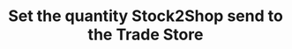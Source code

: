 ---
title: "Set the quantity Stock2Shop send to the Trade Store"
name: "channelmeta_trade"
key: "qty_limit_upper"
description: "Upper limit for channel qty - This will also restrict the qty orderable based on the value set here"
user_friendly_description: "You have the option of limiting the amount of stock that gets sent to your Trade store which in turn limits the amount that can be ordered."
default: "50"
values: []
tags: [channelmeta,trade]
type: "meta"
process: "products"
headless: true
---